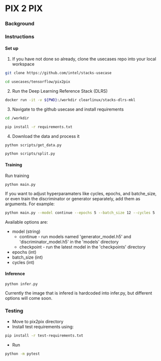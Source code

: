 # PIX 2 PIX

### Background


### Instructions

#### Set up
1. If you have not done so already, clone the usecases repo into your local workspace
```bash
git clone https://github.com/intel/stacks-usecase
```
```bash
cd usecases/tensorflow/pix2pix
```
2. Run the Deep Learning Reference Stack (DLRS)
```bash
docker run -it -v ${PWD}:/workdir clearlinux/stacks-dlrs-mkl
```
3. Navigate to the github usecase and install requirements
```bash
cd /workdir
```
```bash
pip install -r requirements.txt
```
4. Download the data and process it
```bash
python scripts/get_data.py
```
```bash
python scripts/split.py
```

#### Training
Run training
```bash
python main.py
```

If you want to adjust hyperparamaters like cycles, epochs, and batche_size, or even train the discriminator or generator separately, add them as arguments. For example:
```bash
python main.py --model continue --epochs 5 --batch_size 12 --cycles 5
```

Available options are:
* model (string)
    * continue - run models named 'generator_model.h5' and 'discriminator_model.h5' in the 'models' directory
    * checkpoint - run the latest model in the 'checkpoints' directory
* epochs (int)
* batch_size (int)
* cycles (int)

#### Inference
```bash
python infer.py
```

Currently the image that is infered is hardcoded into infer.py, but different options will come soon.

### Testing

- Move to pix2pix directory 
- Install test requirements using:

```bash
pip install -r test-requirements.txt
```

- Run 

```bash
python -m pytest
```

